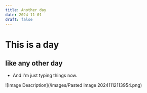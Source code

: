 ```yaml
---
title: Another day
date: 2024-11-01
draft: false
---
```


# This is a day

## like any other day

- And I'm just typing things now. 


![Image Description](/images/Pasted image 20241112113954.png)